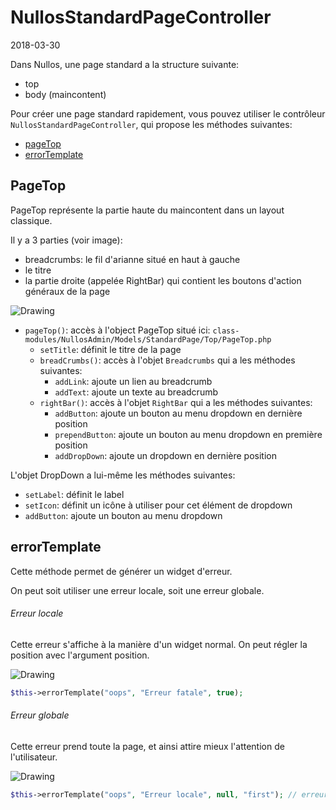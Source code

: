 NullosStandardPageController
========================
2018-03-30



Dans Nullos, une page standard a la structure suivante:

- top
- body (maincontent)



Pour créer une page standard rapidement, vous pouvez utiliser le contrôleur `NullosStandardPageController`,
qui propose les méthodes suivantes:

- [pageTop](#pagetop)
- [errorTemplate](#errortemplate)



PageTop
----------

PageTop représente la partie haute du maincontent dans un layout classique.

Il y a 3 parties (voir image):

- breadcrumbs: le fil d'arianne situé en haut à gauche
- le titre
- la partie droite (appelée RightBar) qui contient les boutons d'action généraux de la page


<img src="image/page-top.png" alt="Drawing"/>


- `pageTop()`: accès à l'object PageTop situé ici: `class-modules/NullosAdmin/Models/StandardPage/Top/PageTop.php`
    - `setTitle`: définit le titre de la page
    - `breadCrumbs()`:  accès à l'objet `Breadcrumbs` qui a les méthodes suivantes:
        - `addLink`: ajoute un lien au breadcrumb            
        - `addText`: ajoute un texte au breadcrumb
    - `rightBar()`:  accès à l'objet `RightBar` qui a les méthodes suivantes:
        - `addButton`: ajoute un bouton au menu dropdown en dernière position            
        - `prependButton`: ajoute un bouton au menu dropdown en première position            
        - `addDropDown`: ajoute un dropdown en dernière position
        

L'objet DropDown a lui-même les méthodes suivantes:
- `setLabel`: définit le label                    
- `setIcon`: définit un icône à utiliser pour cet élément de dropdown                     
- `addButton`: ajoute un bouton au menu dropdown                    



errorTemplate
----------------

Cette méthode permet de générer un widget d'erreur.

On peut soit utiliser une erreur locale, soit une erreur globale.


###### Erreur locale

Cette erreur s'affiche à la manière d'un widget normal.
On peut régler la position avec l'argument position.

<img src="image/local-error.png" alt="Drawing"/>


```php
$this->errorTemplate("oops", "Erreur fatale", true);
```


###### Erreur globale

Cette erreur prend toute la page, et ainsi attire mieux l'attention de l'utilisateur.

<img src="image/fatal-error.png" alt="Drawing"/>

```php
$this->errorTemplate("oops", "Erreur locale", null, "first"); // erreur locale en première position
```




